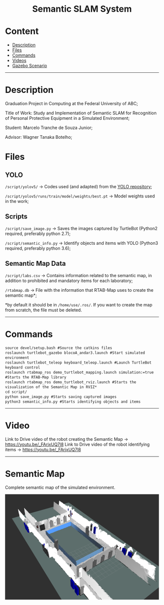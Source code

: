 
<h1 align="center"> 
	Semantic SLAM System
</h1>


Content
=================
<!--ts-->
   * [Description](#Description)
   * [Files](#Files)
   * [Commands](#Commands)
   * [Videos](#Videos)
   * [Gazebo Scenario](#Gazebo-Scenario)
<!--te-->

---
Description 
=================
Graduation Project in Computing at the Federal University of ABC;

Title of Work: Study and Implementation of Semantic SLAM for Recognition of Personal Protective Equipment in a Simulated Environment;

Student: Marcelo Tranche de Souza Junior;

Advisor: Wagner Tanaka Botelho;

Files 
=================
## YOLO
`/script/yolov5/` -> Codes used (and adapted) from the [YOLO repository](https://github.com/ultralytics/yolov5);

`/script/yolov5/runs/train/model/weights/best.pt` -> Model weights used in the work;

## Scripts
`/script/save_image.py` -> Saves the images captured by TurtleBot (Python2 required, preferably python 2.7);

`/script/semantic_info.py` -> Identify objects and items with YOLO (Python3 required, preferably python 3.6);

## Semantic Map Data
`/script/labs.csv` -> Contains information related to the semantic map, in addition to prohibited and mandatory items for each laboratory;

`/rtabmap.db` -> File with the information that RTAB-Map uses to create the semantic map*;

*by default it should be in `/home/use/.ros/`. If you want to create the map from scratch, the file must be deleted.

---
Commands 
=================

    source devel/setup.bash #Source the catkins files
    roslaunch turtlebot_gazebo blocoA_andar3.launch #Start simulated environment
    roslaunch turtlebot_teleop keyboard_teleop.launch #Launch TurtleBot keyboard control
    roslaunch rtabmap_ros demo_turtlebot_mapping.launch simulation:=true #Starts the RTAB-Map library
    roslaunch rtabmap_ros demo_turtlebot_rviz.launch #Starts the visualization of the Semantic Map in RVIZ*
    cd script/
    python save_image.py #Starts saving captured images
    python3 semantic_info.py #Starts identifying objects and items
---

Video
=================
Link to Drive video of the robot creating the Semantic Map -> https://youtu.be/_FArjxUQ7l8
Link to Drive video of the robot identifying items -> https://youtu.be/_FArjxUQ7l8

---
Semantic Map
=================
Complete semantic map of the simulated environment.

<p align="center">
  <img alt="Semantic Map" title="#Semantic Map" src="./assets/semantic_map.png" width="700px">
</p>


